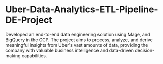 # Uber-Data-Analytics-ETL-Pipeline-DE-Project
 Developed an end-to-end data engineering solution using Mage, and BigQuery in the GCP. The project aims to process, analyze, and derive meaningful insights from Uber's vast amounts of data, providing the company with valuable business intelligence and data-driven decision-making capabilities.

